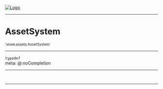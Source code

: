 
[![Logo](../../../images/logo.png)](../../../api/index.html)

---



<h1>AssetSystem</h1>
<small>`snow.assets.AssetSystem`</small>



---

`typedef`
<span class="meta">
<br/>meta: @:noCompletion
</span>


---

&nbsp;
&nbsp;









---

&nbsp;
&nbsp;
&nbsp;
&nbsp;
